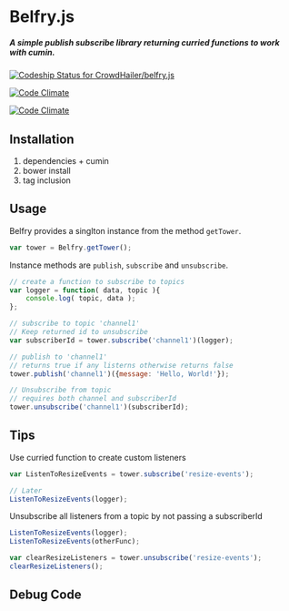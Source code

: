 Belfry.js
========
##### A simple publish subscribe library returning curried functions to work with cumin.

[ ![Codeship Status for CrowdHailer/belfry.js](https://www.codeship.io/projects/d391bdb0-cada-0131-bf83-1a857f2293be/status?branch=master)](https://www.codeship.io/projects/22574)

[![Code Climate](https://codeclimate.com/github/CrowdHailer/belfry.js.png)](https://codeclimate.com/github/CrowdHailer/belfry.js)

[![Code Climate](https://codeclimate.com/github/CrowdHailer/belfry.js/coverage.png)](https://codeclimate.com/github/CrowdHailer/belfry.js)

## Installation

1. dependencies + cumin
2. bower install
3. tag inclusion

## Usage

Belfry provides a singlton instance from the method `getTower`.

```js
var tower = Belfry.getTower();
```

Instance methods are `publish`, `subscribe` and `unsubscribe`.

```js
// create a function to subscribe to topics
var logger = function( data, topic ){
    console.log( topic, data );
};

// subscribe to topic 'channel1'
// Keep returned id to unsubscribe
var subscriberId = tower.subscribe('channel1')(logger);

// publish to 'channel1'
// returns true if any listerns otherwise returns false
tower.publish('channel1')({message: 'Hello, World!'});

// Unsubscribe from topic
// requires both channel and subscriberId
tower.unsubscribe('channel1')(subscriberId);
```

## Tips
Use curried function to create custom listeners

```js
var ListenToResizeEvents = tower.subscribe('resize-events');

// Later
ListenToResizeEvents(logger);
```

Unsubscribe all listeners from a topic by not passing a subscriberId
```js
ListenToResizeEvents(logger);
ListenToResizeEvents(otherFunc);

var clearResizeListeners = tower.unsubscribe('resize-events');
clearResizeListeners();
```

## Debug Code


